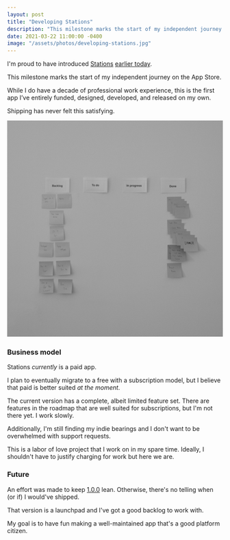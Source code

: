 ```yaml
---
layout: post
title: "Developing Stations"
description: "This milestone marks the start of my independent journey on the App Store."
date: 2021-03-22 11:00:00 -0400
image: "/assets/photos/developing-stations.jpg"
---
```


I'm proud to have introduced [Stations][stations] [earlier today][earlier].

This milestone marks the start of my independent journey on the App Store.

While I do have a decade of professional work experience, this is the first app I’ve entirely funded, designed, developed, and released on my own.

Shipping has never felt this satisfying.

![Board of development tasks at the time of launch](/assets/photos/developing-stations.jpg "Developing Stations")

### Business model

Stations *currently* is a paid app.

I plan to eventually migrate to a free with a subscription model, but I believe that paid is better suited *at the moment*.

The current version has a complete, albeit limited feature set. There are features in the roadmap that are well suited for subscriptions, but I'm not there yet. I work slowly.

Additionally, I'm still finding my indie bearings and I don't want to be overwhelmed with support requests.

This is a labor of love project that I work on in my spare time. Ideally, I shouldn't have to justify charging for work but here we are.

### Future

An effort was made to keep [1.0.0][1] lean. Otherwise, there's no telling when (or if) I would've shipped.

That version is a launchpad and I've got a good backlog to work with.

My goal is to have fun making a well-maintained app that's a good platform citizen.


[stations]: https://stationsmontreal.app
[earlier]: https://laurentboileau.ca/2021/03/22/introducing-stations-for-iphone.html
[1]: https://stationsmontreal.app/release-notes/1.0.0.html
